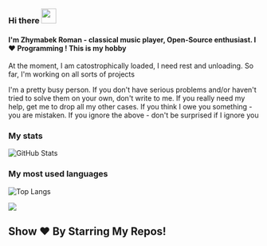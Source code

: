 ### Hi there <a target="_blank"><img src="https://media.giphy.com/media/hvRJCLFzcasrR4ia7z/giphy.gif" width="30px" style="max-width:100%;"></a> 
#### I'm Zhymabek Roman - classical music player, Open-Source enthusiast. I ❤️ Programming ! This is my hobby

At the moment, I am catostrophically loaded, I need rest and unloading. So far, I'm working on all sorts of projects

I'm a pretty busy person. If you don't have serious problems and/or haven't tried to solve them on your own, don't write to me. If you really need my help, get me to drop all my other cases. If you think I owe you something - you are mistaken. If you ignore the above - don't be surprised if I ignore you

### My stats
![GitHub Stats](https://github-readme-stats.vercel.app/api?username=ZhymabekRoman&show_icons=true&bg_color=000000&title_color=FFFFFF&icon_color=FFFFFF&text_color=FFFFFF)
### My most used languages
![Top Langs](https://github-readme-stats.vercel.app/api/top-langs/?username=ZhymabekRoman&layout=compact&show_icons=true&bg_color=000000&title_color=FFFFFF&icon_color=FFFFFF&text_color=FFFFFF)

![](https://komarev.com/ghpvc/?username=ZhymabekRoman&style=flat-square&color=blueviolet)
## Show ❤️ By Starring My Repos!
